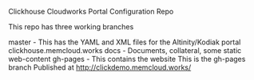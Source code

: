 Clickhouse Cloudworks Portal Configuration Repo

This repo has three working branches

 master    - This has the YAML and XML files for the Altinity/Kodiak portal clickhouse.memcloud.works
 docs      - Documents, collateral, some static web-content
 gh-pages  - This contains the website 
This is the gh-pages branch Published at http://clickdemo.memcloud.works/


